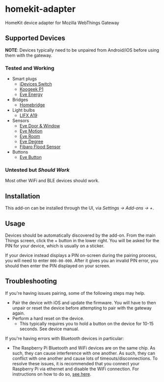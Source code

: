 # homekit-adapter

HomeKit device adapter for Mozilla WebThings Gateway

## Supported Devices

**NOTE**: Devices typically need to be unpaired from Android/iOS before using
them with the gateway.

### Tested and Working

* Smart plugs
    * [iDevices Switch](https://store.idevicesinc.com/idevices-switch/)
    * [Koogeek P1](https://www.koogeek.com/p-p1.html)
    * [Eve Energy](https://www.evehome.com/en/eve-energy)
* Bridges
    * [Homebridge](https://github.com/nfarina/homebridge)
* Light bulbs
    * [LIFX A19](https://www.lifx.com/products/lifx)
* Sensors
    * [Eve Door &amp; Window](https://www.evehome.com/en/eve-door-window)
    * [Eve Motion](https://www.evehome.com/en/eve-motion)
    * [Eve Room](https://www.evehome.com/en/eve-room)
    * [Eve Degree](https://www.evehome.com/en/eve-degree)
    * [Fibaro Flood Sensor](https://www.fibaro.com/en/products/flood-sensor/)
* Buttons
    * [Eve Button](https://www.evehome.com/en/eve-button)

### Untested but _Should Work_

Most other WiFi and BLE devices should work.

## Installation

This add-on can be installed through the UI, via _Settings -> Add-ons -> +_.

## Usage

Devices should be automatically discovered by the add-on. From the main Things
screen, click the + button in the lower right. You will be asked for the PIN
for your device, which is usually on a sticker.

If your device instead displays a PIN on-screen during the pairing process,
you will need to enter `000-00-000`. After it gives you an invalid PIN error,
you should then enter the PIN displayed on your screen.

## Troubleshooting

If you're having issues pairing, some of the following steps may help.

* Pair the device with iOS and update the firmware. You will have to then
  unpair or reset the device before attempting to pair with the gateway again.
* Perform a hard reset on the device.
    * This typically requires you to hold a button on the device for 10-15
      seconds. See device manual.

If you're having errors with Bluetooth devices in particular:

* The Raspberry Pi Bluetooth and WiFi devices are on the same chip. As such,
  they can cause interference with one another. As such, they can conflict with
  one another and cause lots of timeouts/disconnections. To resolve these
  issues, it is recommended that you connect your Raspberry Pi via ethernet and
  disable the WiFi connection. For instructions on how to do so,
  [see here](https://raspberrypi.stackexchange.com/a/62522).
